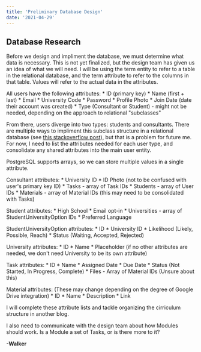 ```yaml
---
title: 'Preliminary Database Design'
date: '2021-04-29'
---
```


## Database Research
Before we design and impliment the database, we must determine what data is necessary. This is not yet finalized, but the design team has given us an idea of what we will need. I will be using the term entity to refer to a table in the relational database, and the term attribute to refer to the columns in that table. Values will refer to the actual data in the attributes.

All users have the following attributes:
    * ID (primary key)
    * Name (first + last)
    * Email
    * University Code
    * Password
    * Profile Photo
    * Join Date (date their account was created)
    * Type (Consultant or Student) - might not be needed, depending on the approach to relational "subclasses"

From there, users diverge into two types: students and consultants. There are multiple ways to impliment this subclass structure in a relational database \(see [this stackoverflow post](https://stackoverflow.com/questions/13749525/relational-database-design-multiple-user-types)\), but that is a problem for future me. For now, I need to list the attributes needed for each user type, and consolidate any shared attributes into the main user entity.

PostgreSQL supports arrays, so we can store multiple values in a single attribute.

Consultant attributes:
    * University ID
    * ID Photo (not to be confused with user's primary key ID)
    * Tasks - array of Task IDs
    * Students - array of User IDs
    * Materials - array of Material IDs (this may need to be consolidated with Tasks)

Student attributes:
    * High School
    * Email opt-in
    * Universities - array of StudentUniversityOption IDs
    * Preferred Language

StudentUniversityOption attributes:
    * ID
    * University ID
    * Likelihood (Likely, Possible, Reach)
    * Status (Waiting, Accepted, Rejected)

University attributes:
    * ID
    * Name
    * Placeholder (if no other attributes are needed, we don't need University to be its own attribute)

Task attributes:
    * ID
    * Name
    * Assigned Date
    * Due Date
    * Status (Not Started, In Progress, Complete)
    * Files - Array of Material IDs (Unsure about this)

Material attributes: (These may change depending on the degree of Google Drive integration)
    * ID
    * Name
    * Description
    * Link

I will complete these attribute lists and tackle organizing the cirriculum structure in another blog.

I also need to communicate with the design team about how Modules should work. Is a Module a set of Tasks, or is there more to it?

**-Walker**